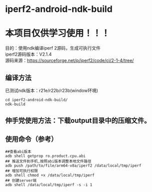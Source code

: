 # iperf2-android-ndk-build

# 本项目仅供学习使用！！！

目的：使用ndk编译iperf 2源码，生成可执行文件   
iperf2源码版本：V2.1.4   
源码来源：https://sourceforge.net/p/iperf2/code/ci/2-1-4/tree/   

## 编译方法
已测试ndk版本：r21e/r22b/r23b(window环境)
```
cd iperf2-android-ndk-build/
ndk-build
```

## 伸手党使用方法：下载output目录中的压缩文件。  
## 使用命令（参考）   
```
##查看abi版本
adb shell getprop ro.product.cpu.abi
## 推送文件到手机,按照abi版本调整本地文件路径
adb push /path/to/file/arm64-v8a/iperf2 /data/local/tmp/iperf
## 增加可执行权限
adb shell chmod +x /data/local/tmp/iperf
## 创建server端
adb shell /data/local/tmp/iperf -s -i 1
```
